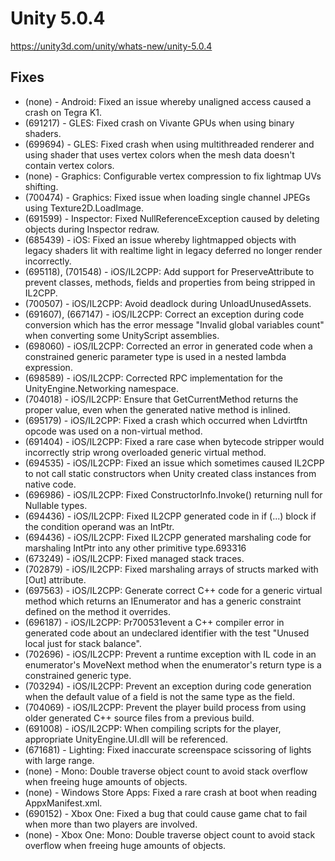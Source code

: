 # Unity 5.0.4

https://unity3d.com/unity/whats-new/unity-5.0.4

## Fixes



*   (none) - Android: Fixed an issue whereby unaligned access caused a crash on Tegra K1.
*   (691217) - GLES: Fixed crash on Vivante GPUs when using binary shaders.
*   (699694) - GLES: Fixed crash when using multithreaded renderer and using shader that uses vertex colors when the mesh data doesn't contain vertex colors.
*   (none) - Graphics: Configurable vertex compression to fix lightmap UVs shifting.
*   (700474) - Graphics: Fixed issue when loading single channel JPEGs using Texture2D.LoadImage.
*   (691599) - Inspector: Fixed NullReferenceException caused by deleting objects during Inspector redraw.
*   (685439) - iOS: Fixed an issue whereby lightmapped objects with legacy shaders lit with realtime light in legacy deferred no longer render incorrectly.
*   (695118), (701548) - iOS/IL2CPP: Add support for PreserveAttribute to prevent classes, methods, fields and properties from being stripped in IL2CPP.
*   (700507) - iOS/IL2CPP: Avoid deadlock during UnloadUnusedAssets.
*   (691607), (667147) - iOS/IL2CPP: Correct an exception during code conversion which has the error message "Invalid global variables count" when converting some UnityScript assemblies.
*   (698060) - iOS/IL2CPP: Corrected an error in generated code when a constrained generic parameter type is used in a nested lambda expression.
*   (698589) - iOS/IL2CPP: Corrected RPC implementation for the UnityEngine.Networking namespace.
*   (704018) - iOS/IL2CPP: Ensure that GetCurrentMethod returns the proper value, even when the generated native method is inlined.
*   (695179) - iOS/IL2CPP: Fixed a crash which occurred when Ldvirtftn opcode was used on a non-virtual method.
*   (691404) - iOS/IL2CPP: Fixed a rare case when bytecode stripper would incorrectly strip wrong overloaded generic virtual method.
*   (694535) - iOS/IL2CPP: Fixed an issue which sometimes caused IL2CPP to not call static constructors when Unity created class instances from native code.
*   (696986) - iOS/IL2CPP: Fixed ConstructorInfo.Invoke() returning null for Nullable types.
*   (694436) - iOS/IL2CPP: Fixed IL2CPP generated code in if (...) block if the condition operand was an IntPtr.
*   (694436) - iOS/IL2CPP: Fixed IL2CPP generated marshaling code for marshaling IntPtr into any other primitive type.693316
*   (673249) - iOS/IL2CPP: Fixed managed stack traces.
*   (702879) - iOS/IL2CPP: Fixed marshaling arrays of structs marked with \[Out\] attribute.
*   (697563) - iOS/IL2CPP: Generate correct C++ code for a generic virtual method which returns an IEnumerator and has a generic constraint defined on the method it overrides.
*   (696187) - iOS/IL2CPP: Pr700531event a C++ compiler error in generated code about an undeclared identifier with the test "Unused local just for stack balance".
*   (702696) - iOS/IL2CPP: Prevent a runtime exception with IL code in an enumerator's MoveNext method when the enumerator's return type is a constrained generic type.
*   (703294) - iOS/IL2CPP: Prevent an exception during code generation when the default value of a field is not the same type as the field.
*   (704069) - iOS/IL2CPP: Prevent the player build process from using older generated C++ source files from a previous build.
*   (691008) - iOS/IL2CPP: When compiling scripts for the player, appropriate UnityEngine.UI.dll will be referenced.
*   (671681) - Lighting: Fixed inaccurate screenspace scissoring of lights with large range.
*   (none) - Mono: Double traverse object count to avoid stack overflow when freeing huge amounts of objects.
*   (none) - Windows Store Apps: Fixed a rare crash at boot when reading AppxManifest.xml.
*   (690152) - Xbox One: Fixed a bug that could cause game chat to fail when more than two players are involved.
*   (none) - Xbox One: Mono: Double traverse object count to avoid stack overflow when freeing huge amounts of objects.
